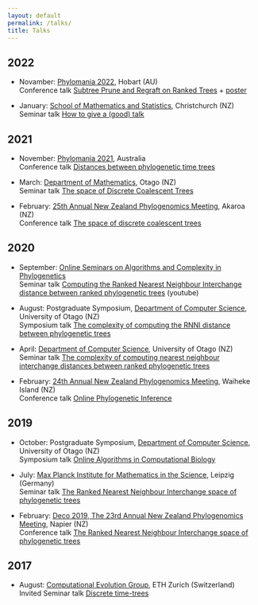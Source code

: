 ```yaml
---
layout: default
permalink: /talks/
title: Talks
---
```



## 2022

- Novamber: [Phylomania 2022](http://www.maths.utas.edu.au/phylomania/2022/), Hobart (AU)  
Conference talk [Subtree Prune and Regraft on Ranked Trees](2022_phylomania.pdf) + [poster](2022_phylomania_poster.pdf)

- January: [School of Mathematics and Statistics](https://www.canterbury.ac.nz/engineering/schools/mathematics-statistics/), Christchurch (NZ)  
Seminar talk [How to give a (good) talk](2022_how_to_talk_UC.pdf)

## 2021

- November: [Phylomania 2021](https://www.abacbs.org/conference2021/phylomania), Australia  
Conference talk [Distances between phylogenetic time trees](2021_phylomania.pdf)

- March: [Department of Mathematics](https://www.maths.otago.ac.nz/), Otago (NZ)  
Seminar talk [The space of Discrete Coalescent Trees](2021_maths_otago.pdf)

- February: [25th Annual New Zealand Phylogenomics Meeting](https://www.canterbury.ac.nz/engineering/schools/mathematics-statistics/research/bio/events/akaroa-2021/), Akaroa (NZ)  
Conference talk [The space of discrete coalescent trees](2021_phyloNZ_Akaroa.pdf)

## 2020

- September: [Online Seminars on Algorithms and Complexity in Phylogenetics](https://simonelinz.wordpress.com/online-seminar/)  
Seminar talk [Computing the Ranked Nearest Neighbour Interchange distance between ranked phylogenetic trees](https://www.youtube.com/watch?v=cvxnWkxFLas) (youtube)

- August: Postgraduate Symposium, [Department of Computer Science](https://www.otago.ac.nz/computer-science/index.html), University of Otago (NZ)  
Symposium talk [The complexity of computing the RNNI distance between phylogenetic trees](2020_Postgrad_Symposium.pdf)

- April: [Department of Computer Science](https://www.otago.ac.nz/computer-science), University of Otago (NZ)  
Seminar talk [The complexity of computing nearest neighbour interchange distances between ranked phylogenetic trees](2020_CS_Otago.pdf)

- February: [24th Annual New Zealand Phylogenomics Meeting](https://www.canterbury.ac.nz/engineering/schools/mathematics-statistics/research/bio/events/), Waiheke Island (NZ)  
Conference talk [Online Phylogenetic Inference](2020_phyloNZ_Waiheke.pdf)

## 2019

- October: Postgraduate Symposium, [Department of Computer Science](https://www.otago.ac.nz/computer-science/index.html), University of Otago (NZ)  
Symposium talk [Online Algorithms in Computational Biology](2020_Postgrad_Symposium.pdf)

- July: [Max Planck Institute for Mathematics in the Science](https://www.mis.mpg.de/nlalg/research.html), Leipzig (Germany)  
Seminar talk [The Ranked Nearest Neighbour Interchange space of phylogenetic trees](2019_Leipzig_MPI.pdf)

- February: [Deco 2019, The 23rd Annual New Zealand Phylogenomics Meeting](https://www.canterbury.ac.nz/engineering/schools/mathematics-statistics/research/bio/events/deco-2019/), Napier (NZ)  
Conference talk [The Ranked Nearest Neighbour Interchange space of phylogenetic trees](2019_phyloNZ_Napier.pdf)

## 2017

- August: [Computational Evolution Group](https://bsse.ethz.ch/cbg), ETH Zurich (Switzerland)  
Invited Seminar talk [Discrete time-trees](2017_eth.pdf)